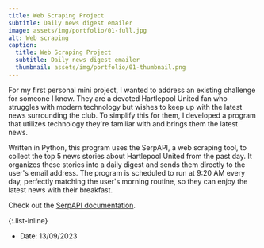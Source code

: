 ```yaml
---
title: Web Scraping Project
subtitle: Daily news digest emailer
image: assets/img/portfolio/01-full.jpg
alt: Web scraping
caption:
  title: Web Scraping Project
  subtitle: Daily news digest emailer
  thumbnail: assets/img/portfolio/01-thumbnail.png
---
```


For my first personal mini project, I wanted to address an existing challenge for someone I know. They are a devoted Hartlepool United fan who struggles with modern technology but wishes to keep up with the latest news surrounding the club. To simplify this for them, I developed a program that utilizes technology they're familiar with and brings them the latest news.

Written in Python, this program uses the SerpAPI, a web scraping tool, to collect the top 5 news stories about Hartlepool United from the past day. It organizes these stories into a daily digest and sends them directly to the user's email address. The program is scheduled to run at 9:20 AM every day, perfectly matching the user's morning routine, so they can enjoy the latest news with their breakfast.

Check out the [SerpAPI documentation](https://serpapi.com/).

{:.list-inline}
- Date: 13/09/2023
